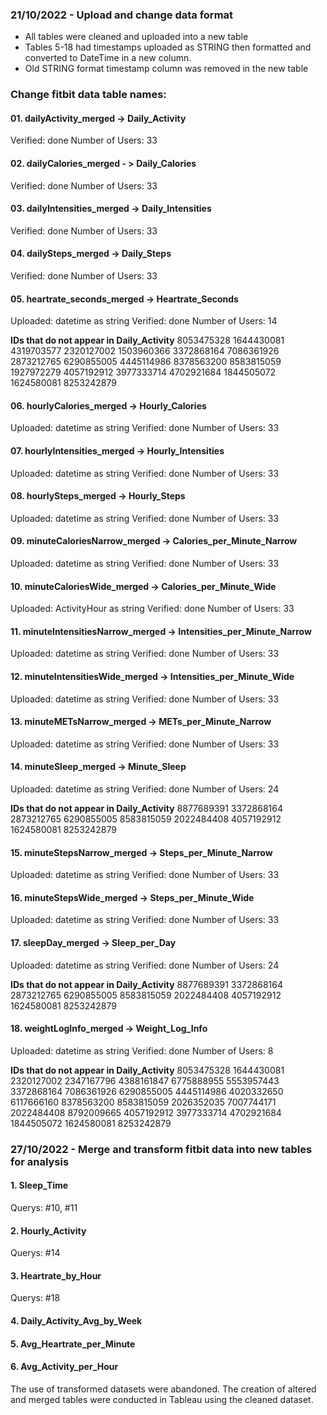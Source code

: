 ### 21/10/2022 - Upload and change data format
- All tables were cleaned and uploaded into a new table 
- Tables 5-18 had timestamps uploaded as STRING then formatted and converted to DateTime in a new column.
- Old STRING format timestamp column was removed in the new table

### Change fitbit data table names:
#### 01. dailyActivity_merged -> Daily_Activity
Verified: done
Number of Users: 33

#### 02. dailyCalories_merged - > Daily_Calories
Verified: done
Number of Users: 33

#### 03. dailyIntensities_merged -> Daily_Intensities
Verified: done
Number of Users: 33

#### 04. dailySteps_merged -> Daily_Steps
Verified: done
Number of Users: 33

#### 05. heartrate_seconds_merged -> Heartrate_Seconds
Uploaded: datetime as string
Verified: done
Number of Users: 14

  **IDs that do not appear in Daily_Activity**
  8053475328	1644430081	4319703577	2320127002	1503960366
  3372868164	7086361926	2873212765	6290855005	4445114986
  8378563200	8583815059	1927972279	4057192912	3977333714
  4702921684	1844505072	1624580081	8253242879

#### 06. hourlyCalories_merged -> Hourly_Calories
Uploaded: datetime as string
Verified: done
Number of Users: 33

#### 07. hourlyIntensities_merged -> Hourly_Intensities
Uploaded: datetime as string
Verified: done
Number of Users: 33

#### 08. hourlySteps_merged -> Hourly_Steps
Uploaded: datetime as string
Verified: done
Number of Users: 33

#### 09. minuteCaloriesNarrow_merged -> Calories_per_Minute_Narrow
Uploaded: datetime as string
Verified: done
Number of Users: 33

#### 10. minuteCaloriesWide_merged -> Calories_per_Minute_Wide
Uploaded: ActivityHour as string
Verified: done
Number of Users: 33

#### 11. minuteIntensitiesNarrow_merged -> Intensities_per_Minute_Narrow
Uploaded: datetime as string
Verified: done
Number of Users: 33

#### 12. minuteIntensitiesWide_merged -> Intensities_per_Minute_Wide
Uploaded: datetime as string
Verified: done
Number of Users: 33

#### 13. minuteMETsNarrow_merged -> METs_per_Minute_Narrow
Uploaded: datetime as string
Verified: done
Number of Users: 33

#### 14. minuteSleep_merged -> Minute_Sleep
Uploaded: datetime as string
Verified: done
Number of Users: 24

  **IDs that do not appear in Daily_Activity**
  8877689391	3372868164	2873212765	6290855005	8583815059
  2022484408	4057192912	1624580081	8253242879

#### 15. minuteStepsNarrow_merged -> Steps_per_Minute_Narrow
Uploaded: datetime as string
Verified: done
Number of Users: 33

#### 16. minuteStepsWide_merged -> Steps_per_Minute_Wide
Uploaded: datetime as string
Verified: done
Number of Users: 33

#### 17. sleepDay_merged -> Sleep_per_Day
Uploaded: datetime as string
Verified: done
Number of Users: 24

  **IDs that do not appear in Daily_Activity**
  8877689391	3372868164	2873212765	6290855005	8583815059
  2022484408	4057192912	1624580081	8253242879


#### 18. weightLogInfo_merged -> Weight_Log_Info
Uploaded: datetime as string
Verified: done
Number of Users: 8

  **IDs that do not appear in Daily_Activity**
  8053475328	1644430081	2320127002	2347167796	4388161847
  6775888955	5553957443	3372868164	7086361926	6290855005
  4445114986	4020332650	6117666160	8378563200	8583815059
  2026352035	7007744171	2022484408	8792009665	4057192912
  3977333714	4702921684	1844505072	1624580081	8253242879

### 27/10/2022 - Merge and transform fitbit data into new tables for analysis

#### 1. Sleep_Time
Querys: #10, #11

#### 2. Hourly_Activity
Querys: #14

#### 3. Heartrate_by_Hour
Querys: #18

#### 4. Daily_Activity_Avg_by_Week

#### 5. Avg_Heartrate_per_Minute

#### 6. Avg_Activity_per_Hour

The use of transformed datasets were abandoned. The creation of altered and merged tables were conducted in Tableau using the cleaned dataset. 
